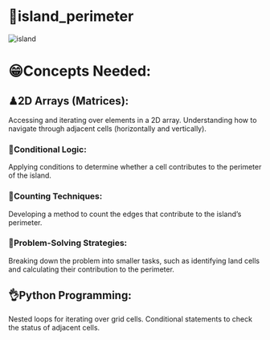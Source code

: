 # 👻island_perimeter
![island](https://github.com/user-attachments/assets/e3a79584-592f-48b6-a13a-b628aaaceaef)

# 😁Concepts Needed:

## ♟2D Arrays (Matrices):

Accessing and iterating over elements in a 2D array.
Understanding how to navigate through adjacent cells (horizontally and vertically).
### 🎨Conditional Logic:

Applying conditions to determine whether a cell contributes to the perimeter of the island.
### 🤩Counting Techniques:

Developing a method to count the edges that contribute to the island’s perimeter.
### 🧵Problem-Solving Strategies:

Breaking down the problem into smaller tasks, such as identifying land cells and calculating their contribution to the perimeter.
## 👌Python Programming:

Nested loops for iterating over grid cells.
Conditional statements to check the status of adjacent cells.
